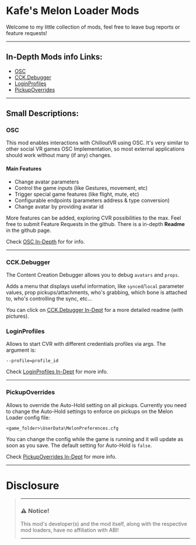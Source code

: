 # Kafe's Melon Loader Mods

Welcome to my little collection of mods, feel free to leave bug reports or feature requests!

---
## In-Depth Mods info Links:
- [OSC](OSC)
- [CCK.Debugger](CCK.Debugger)
- [LoginProfiles](LoginProfiles)
- [PickupOverrides](PickupOverrides)

---
## Small Descriptions:


### OSC
This mod enables interactions with ChilloutVR using OSC. It's very similar to other social VR games OSC Implementation,
so most external applications should work without many (if any) changes.

#### Main Features
- Change avatar parameters
- Control the game inputs (like Gestures, movement, etc)
- Trigger special game features (like flight, mute, etc)
- Configurable endpoints (parameters address & type conversion)
- Change avatar by providing avatar id

More features can be added, exploring CVR possibilities to the max. Feel free to submit Feature Requests in the github.
There is a in-depth **Readme** in the github page.


Check [OSC In-Depth](OSC) for for info.


---
### CCK.Debugger
The Content Creation Debugger allows you to debug `avatars` and `props`.

Adds a menu that displays useful information, like `synced`/`local` parameter values, prop pickups/attachments, 
who's grabbing, which bone is attached to, who's controlling the sync, etc...

You can click on [CCK.Debugger In-Dept](CCK.Debugger) for a more detailed readme (with pictures).

### LoginProfiles
Allows to start CVR with different credentials profiles via args. The argument is:
```
--profile=profile_id
```

Check [LoginProfiles In-Dept](LoginProfiles) for more info.

---
### PickupOverrides
Allows to override the Auto-Hold setting on all pickups.
Currently you need to change the Auto-Hold settings to enforce on pickups on the Melon Loader config file:
```
<game_folder>\UserData\MelonPreferences.cfg
```
You can change the config while the game is running and it will update as soon as you save. 
The default setting for Auto-Hold is `false`.

Check [PickupOverrides In-Dept](PickupOverrides) for more info.

---
# Disclosure

> ___
> ### ⚠️ **Notice!**
>
> This mod's developer(s) and the mod itself, along with the respective mod loaders, have no affiliation with ABI!
> ___